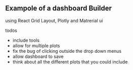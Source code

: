 ## Exampole of a dashboard Builder

using React Grid Layout, Plotly and Matrerial ui

todos

- include tools
- allow for multiple plots
- fix the bug of clicking outside the drop down menus
- allow dashboard to save
- think about all the different plots that you could include

